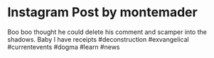 # Instagram Post by montemader

Boo boo thought he could delete his comment and scamper into the shadows. Baby I have receipts #deconstruction #exvangelical #currentevents #dogma #learn #news